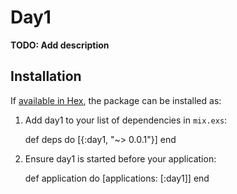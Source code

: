 # Day1

**TODO: Add description**

## Installation

If [available in Hex](https://hex.pm/docs/publish), the package can be installed as:

  1. Add day1 to your list of dependencies in `mix.exs`:

        def deps do
          [{:day1, "~> 0.0.1"}]
        end

  2. Ensure day1 is started before your application:

        def application do
          [applications: [:day1]]
        end

